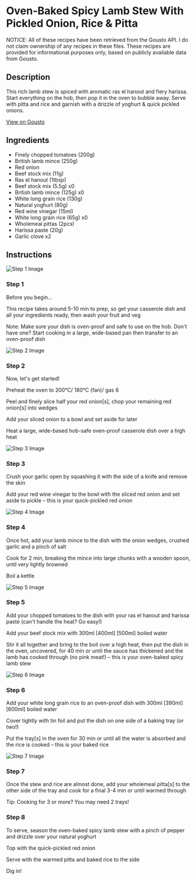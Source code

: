 # Oven-Baked Spicy Lamb Stew With Pickled Onion, Rice & Pitta

NOTICE: All of these recipes have been retrieved from the Gousto API. I do not claim ownership of any recipes in these files. These recipes are provided for informational purposes only, based on publicly available data from Gousto.

## Description

This rich lamb stew is spiced with aromatic ras el hanout and fiery harissa. Start everything on the hob, then pop it in the oven to bubble away. Serve with pitta and rice and garnish with a drizzle of yoghurt & quick pickled onions.

[View on Gousto](https://www.gousto.co.uk/recipes/cookbook/baked-spicy-minced-lamb-stew-with-yoghurt-dill)

## Ingredients

- Finely chopped tomatoes (200g)
- British lamb mince (250g)
- Red onion
- Beef stock mix (11g)
- Ras el hanout (1tbsp)
- Beef stock mix (5.5g) x0
- British lamb mince (125g) x0
- White long grain rice (130g)
- Natural yoghurt (80g)
- Red wine vinegar (15ml)
- White long grain rice (65g) x0
- Wholemeal pittas (2pcs)
- Harissa paste (20g)
- Garlic clove x2

## Instructions

![Step 1 Image](https://production-media.gousto.co.uk/cms/recipe-step-image/Admin-10mm-Step-1-1612376399729-x200.jpg)

### Step 1

Before you begin...

This recipe takes around 5-10 min to prep, so get your casserole dish and all your ingredients ready, then wash your fruit and veg

Note: Make sure your dish is oven-proof and safe to use on the hob. Don't have one? Start cooking in a large, wide-based pan then transfer to an oven-proof dish

![Step 2 Image](https://production-media.gousto.co.uk/cms/recipe-step-image/step-2-1-1603466906834-x200.jpg)

### Step 2

Now, let's get started!

Preheat the oven to 200°C/ 180°C (fan)/ gas 6

Peel and finely slice half your red onion[s], chop your remaining red onion[s] into wedges

Add your sliced onion to a bowl and set aside for later

Heat a large, wide-based hob-safe oven-proof casserole dish over a high heat

![Step 3 Image](https://production-media.gousto.co.uk/cms/recipe-step-image/step-3-1603466924039-x200.jpg)

### Step 3

Crush your garlic open by squashing it with the side of a knife and remove the skin

Add your red wine vinegar to the bowl with the sliced red onion and set aside to pickle – this is your quick-pickled red onion

![Step 4 Image](https://production-media.gousto.co.uk/cms/recipe-step-image/step-4-1603466929089-x200.jpg)

### Step 4

Once hot, add your lamb mince to the dish with the onion wedges, crushed garlic and a pinch of salt

Cook for 2 min, breaking the mince into large chunks with a wooden spoon, until very lightly browned

Boil a kettle

![Step 5 Image](https://production-media.gousto.co.uk/cms/recipe-step-image/step-5-1603466937141-x200.jpg)

### Step 5

Add your chopped tomatoes to the dish with your ras el hanout and harissa paste (can't handle the heat? Go easy!)

Add your beef stock mix with 300ml <span class="text-purple">[400ml]</span> <span class="text-danger">[500ml]</span> boiled water

Stir it all together and bring to the boil over a high heat, then put the dish in the oven, uncovered, for 40 min or until the sauce has thickened and the lamb has cooked through (no pink meat!) – this is your oven-baked spicy lamb stew

![Step 6 Image](https://production-media.gousto.co.uk/cms/recipe-step-image/Step-6-copy-1720526935427-x200.jpg)

### Step 6

Add your white long grain rice to an oven-proof dish with 300ml <span class="text-purple">[390ml] </span><span class="text-danger">[600ml]</span> boiled water

Cover tightly with tin foil and put the dish on one side of a baking tray (or two!)

Put the tray[s] in the oven for 30 min or until all the water is absorbed and the rice is cooked – this is your baked rice

![Step 7 Image](https://production-media.gousto.co.uk/cms/recipe-step-image/Step-7-copy-1720526945265-x200.jpg)

### Step 7

Once the stew and rice are almost done, add your wholemeal pitta[s] to the other side of the tray and cook for a final 3-4 min or until warmed through

Tip: Cooking for 3 or more? You may need 2 trays!

### Step 8

To serve, season the oven-baked spicy lamb stew with a pinch of pepper and drizzle over your natural yoghurt

Top with the quick-pickled red onion

Serve with the warmed pitta and baked rice to the side

Dig in!

